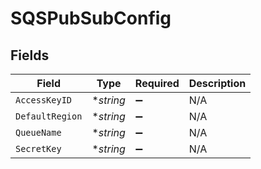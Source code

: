 # SQSPubSubConfig


## Fields

| Field              | Type               | Required           | Description        |
| ------------------ | ------------------ | ------------------ | ------------------ |
| `AccessKeyID`      | **string*          | :heavy_minus_sign: | N/A                |
| `DefaultRegion`    | **string*          | :heavy_minus_sign: | N/A                |
| `QueueName`        | **string*          | :heavy_minus_sign: | N/A                |
| `SecretKey`        | **string*          | :heavy_minus_sign: | N/A                |